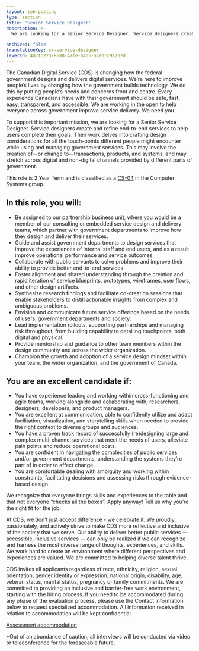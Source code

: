 ```yaml
---
layout: job-posting
type: section
title: 'Senior Service Designer'
description: >-
  We are looking for a Senior Service Designer. Service designers create and refine end-to-end services to help users complete their goals. Their work delves into crafting design considerations for all the touch-points different people might encounter while using and managing government services. 

archived: false
translationKey: sr-service-designer
leverId: 4d2fb273-8688-47fe-b4db-57e0cc91202d
---
```


The Canadian Digital Service (CDS) is changing how the federal government designs and delivers digital services. We’re here to improve people’s lives by changing how the government builds technology. We do this by putting people’s needs and concerns front and centre. Every experience Canadians have with their government should be safe, fast, easy, transparent, and accessible. We are working in the open to help everyone across government improve service delivery. We need you.

To support this important mission, we are looking for a Senior Service Designer. Service designers create and refine end-to-end services to help users complete their goals. Their work delves into crafting design considerations for all the touch-points different people might encounter while using and managing government services. This may involve the creation of—or change to—transactions, products, and systems, and may stretch across digital and non-digital channels provided by different parts of government. 

This role is 2 Year Term and is classified as a [CS-04](https://www.tbs-sct.gc.ca/agreements-conventions/view-visualiser-eng.aspx?id=1#toc12259212260) in the Computer Systems group.

## In this role, you will: 
- Be assigned to our partnership business unit, where you would be a member of our consulting or embedded service design and delivery teams, which partner with government departments to improve how they design and deliver their services. 
- Guide and assist government departments to design services that improve the experiences of internal staff and end users, and as a result improve operational performance and service outcomes.
- Collaborate with public servants to solve problems and improve their ability to provide better end-to-end services.
- Foster alignment and shared understanding through the creation and rapid iteration of service blueprints, prototypes, wireframes, user flows, and other design artifacts.
- Synthesize research findings and facilitate co-creation sessions that enable stakeholders to distill actionable insights from complex and ambiguous problems.
- Envision and communicate future service offerings based on the needs of users, government departments and society.
- Lead implementation rollouts, supporting partnerships and managing risk throughout, from building capability to detailing touchpoints, both digital and physical.
- Provide mentorship and guidance to other team members within the design community and across the wider organization.
- Champion the growth and adoption of a service design mindset within your team, the wider organization, and the government of Canada.

## You are an excellent candidate if: 
- You have experience leading and working within cross-functioning and agile teams, working alongside and collaborating with; researchers, designers, developers, and product managers.
- You are excellent at communication, able to confidently utilize and adapt facilitation, visualization, and storytelling skills when needed to provide the right context to diverse groups and audiences. 
- You have a proven track record of successfully (re)designing large and complex multi-channel services that meet the needs of users, alleviate pain points and reduce operational costs.
- You are confident in navigating the complexities of public services and/or government departments, understanding the systems they’re part of in order to affect change.
- You are comfortable dealing with ambiguity and working within constraints, facilitating decisions and assessing risks through evidence-based design. 

We recognize that everyone brings skills and experiences to the table and that not everyone “checks all the boxes”. Apply anyway! Tell us why you’re the right fit for the job.

At CDS, we don’t just accept difference - we celebrate it. We proudly, passionately, and actively strive to make CDS more reflective and inclusive of the society that we serve. Our ability to deliver better public services — accessible, inclusive services — can only be realized if we can recognize and harness the most diverse range of thoughts, experiences, and skills. We work hard to create an environment where different perspectives and experiences are valued. We are committed to helping diverse talent thrive.

CDS invites all applicants regardless of race, ethnicity, religion, sexual orientation, gender identity or expression, national origin, disability, age, veteran status, marital status, pregnancy or family commitments. We are committed to providing an inclusive and barrier-free work environment, starting with the hiring process. If you need to be accommodated during any phase of the evaluation process, please use the Contact information below to request specialized accommodation. All information received in relation to accommodation will be kept confidential.

[Assessment accommodation](https://www.canada.ca/en/public-service-commission/services/assessment-accommodation-page.html)

*Out of an abundance of caution, all interviews will be conducted via video or teleconference for the foreseeable future.

